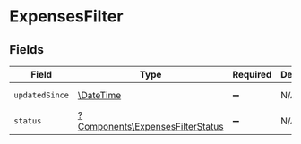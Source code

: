 # ExpensesFilter


## Fields

| Field                                                                               | Type                                                                                | Required                                                                            | Description                                                                         | Example                                                                             |
| ----------------------------------------------------------------------------------- | ----------------------------------------------------------------------------------- | ----------------------------------------------------------------------------------- | ----------------------------------------------------------------------------------- | ----------------------------------------------------------------------------------- |
| `updatedSince`                                                                      | [\DateTime](https://www.php.net/manual/en/class.datetime.php)                       | :heavy_minus_sign:                                                                  | N/A                                                                                 | 2020-09-30T07:43:32.000Z                                                            |
| `status`                                                                            | [?Components\ExpensesFilterStatus](../../Models/Components/ExpensesFilterStatus.md) | :heavy_minus_sign:                                                                  | N/A                                                                                 |                                                                                     |